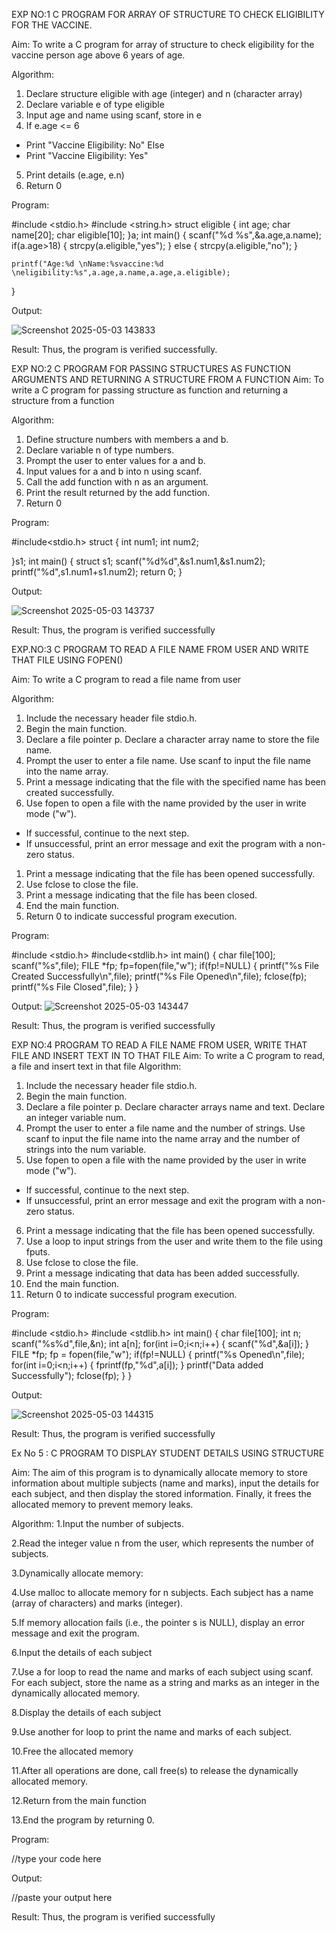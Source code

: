 EXP NO:1 C PROGRAM FOR ARRAY OF STRUCTURE TO CHECK ELIGIBILITY FOR THE VACCINE.

Aim:
To write a C program for array of structure to check eligibility for the vaccine person age above 6 years of age.

Algorithm:
1.	Declare structure eligible with age (integer) and n (character array)
2.	Declare variable e of type eligible
3.	Input age and name using scanf, store in e
4.	If e.age <= 6
-	Print "Vaccine Eligibility: No"
Else
-	Print "Vaccine Eligibility: Yes"
5.	Print details (e.age, e.n)
6.	Return 0
 
Program:

#include <stdio.h>
#include <string.h>
struct eligible
{
    int age;
    char name[20];
    char eligible[10];
}a;
int main()
{
    scanf("%d %s",&a.age,a.name);
    if(a.age>18)
    {
        strcpy(a.eligible,"yes");
    }
    else
    {
        strcpy(a.eligible,"no");
    }
    
    printf("Age:%d \nName:%svaccine:%d \neligibility:%s",a.age,a.name,a.age,a.eligible);
}


Output:

![Screenshot 2025-05-03 143833](https://github.com/user-attachments/assets/257b549d-3893-47e6-8cc0-ed69ecb9e669)


Result:
Thus, the program is verified successfully. 



EXP NO:2 C PROGRAM FOR PASSING STRUCTURES AS FUNCTION ARGUMENTS AND RETURNING A STRUCTURE FROM A FUNCTION
Aim:
To write a C program for passing structure as function and returning a structure from a function

Algorithm:
1.	Define structure numbers with members a and b.
2.	Declare variable n of type numbers.
3.	Prompt the user to enter values for a and b.
4.	Input values for a and b into n using scanf.
5.	Call the add function with n as an argument.
6.	Print the result returned by the add function.
7.	Return 0
 
Program:

#include<stdio.h>
struct 
{
  int num1;
  int num2;
  
}s1;
int main()
{
    struct s1;
    scanf("%d%d",&s1.num1,&s1.num2);
    printf("%d",s1.num1+s1.num2);
    return 0;
}


Output:

![Screenshot 2025-05-03 143737](https://github.com/user-attachments/assets/3bf84984-078d-439c-bb80-57a1d7aee681)

Result:
Thus, the program is verified successfully


 
EXP.NO:3 C PROGRAM TO READ A FILE NAME FROM USER AND WRITE THAT FILE USING FOPEN()

Aim:
To write a C program to read a file name from user

Algorithm:
1.	Include the necessary header file stdio.h.
2.	Begin the main function.
3.	Declare a file pointer p.
Declare a character array name to store the file name.
4.	Prompt the user to enter a file name.
Use scanf to input the file name into the name array.
5.	Print a message indicating that the file with the specified name has been created successfully.
6.	Use fopen to open a file with the name provided by the user in write mode ("w").
-	If successful, continue to the next step.
-	If unsuccessful, print an error message and exit the program with a non-zero status.
1.	Print a message indicating that the file has been opened successfully.
2.	Use fclose to close the file.
3.	Print a message indicating that the file has been closed.
4.	End the main function.
5.	Return 0 to indicate successful program execution.
 
Program:

#include <stdio.h>
#include<stdlib.h>
int main()
{
    char file[100];
    scanf("%s",file);
    FILE *fp;
    fp=fopen(file,"w");
    if(fp!=NULL)
    {
        printf("%s File Created Successfully\n",file);
        printf("%s File Opened\n",file);
        fclose(fp);
        printf("%s File Closed",file);
    }
}


Output:
![Screenshot 2025-05-03 143447](https://github.com/user-attachments/assets/dd7e6b36-e9fb-401a-8eb3-4d5586462be7)


Result:
Thus, the program is verified successfully
 


EXP NO:4   PROGRAM TO READ A FILE NAME FROM USER, WRITE THAT FILE AND INSERT TEXT IN TO THAT FILE
Aim:
To write a C program to read, a file and insert text in that file
Algorithm:
1.	Include the necessary header file stdio.h.
2.	Begin the main function.
3.	Declare a file pointer p.
Declare character arrays name and text. Declare an integer variable num.
4.	Prompt the user to enter a file name and the number of strings.
Use scanf to input the file name into the name array and the number of strings into the num variable.
5.	Use fopen to open a file with the name provided by the user in write mode ("w").
-	If successful, continue to the next step.
-	If unsuccessful, print an error message and exit the program with a non-zero status.
6.	Print a message indicating that the file has been opened successfully.
1.	Use a loop to input strings from the user and write them to the file using fputs.
2.	Use fclose to close the file.
3.	Print a message indicating that data has been added successfully.
4.	End the main function.
5.	Return 0 to indicate successful program execution.
 
Program:

#include <stdio.h>
#include <stdlib.h>
int main()
{
    char file[100];
    int n;
    scanf("%s%d",file,&n);
    int a[n];
    for(int i=0;i<n;i++)
    {
        scanf("%d",&a[i]);
    }
    FILE *fp;
    fp = fopen(file,"w");
    if(fp!=NULL)
    {
        printf("%s Opened\n",file);
        for(int i=0;i<n;i++)
        {
            fprintf(fp,"%d",a[i]);
        }
        printf("Data added Successfully");
        fclose(fp);
    }
}


Output:

![Screenshot 2025-05-03 144315](https://github.com/user-attachments/assets/2f695236-5e3b-4267-bd17-81500f3cf263)


Result:
Thus, the program is verified successfully



Ex No 5 : C PROGRAM TO DISPLAY STUDENT DETAILS USING STRUCTURE

Aim:
The aim of this program is to dynamically allocate memory to store information about multiple subjects (name and marks), input the details for each subject, and then display the stored information. Finally, it frees the allocated memory to prevent memory leaks.

Algorithm:
1.Input the number of subjects.

2.Read the integer value n from the user, which represents the number of subjects.

3.Dynamically allocate memory:

4.Use malloc to allocate memory for n subjects. Each subject has a name (array of characters) and marks (integer).

5.If memory allocation fails (i.e., the pointer s is NULL), display an error message and exit the program.

6.Input the details of each subject

7.Use a for loop to read the name and marks of each subject using scanf. For each subject, store the name as a string and marks as an integer in the dynamically allocated memory.

8.Display the details of each subject

9.Use another for loop to print the name and marks of each subject.

10.Free the allocated memory

11.After all operations are done, call free(s) to release the dynamically allocated memory.

12.Return from the main function

13.End the program by returning 0.

Program:

//type your code here




Output:


//paste your output here






Result:
Thus, the program is verified successfully

